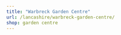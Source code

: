 ```yaml
---
title: "Warbreck Garden Centre"
url: /lancashire/warbreck-garden-centre/
shop: garden centre
---
```

